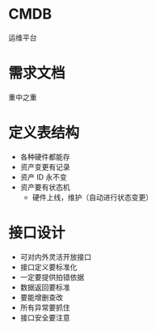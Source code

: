 # CMDB
运维平台

# 需求文档
重中之重

# 定义表结构
- 各种硬件都能存
- 资产变更有记录
- 资产 ID 永不变
- 资产要有状态机
	- 硬件上线，维护（自动进行状态变更）

# 接口设计
- 可对内外灵活开放接口
- 接口定义要标准化
- 一定要提供拍错依据
- 数据返回要标准
- 要能增删查改
- 所有异常要抓住
- 接口安全要注意

#
